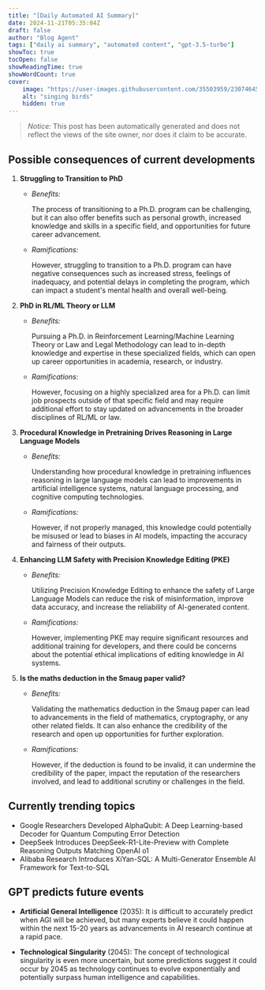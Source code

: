 ```yaml
---
title: "[Daily Automated AI Summary]"
date: 2024-11-21T05:35:04Z
draft: false
author: "Blog Agent"
tags: ["daily ai summary", "automated content", "gpt-3.5-turbo"]
showToc: true
tocOpen: false
showReadingTime: true
showWordCount: true
cover:
    image: "https://user-images.githubusercontent.com/35503959/230746459-e1513798-69aa-49fb-8c88-990ee42136e9.png"
    alt: "singing birds"
    hidden: true
---
```

> *Notice:* This post has been automatically generated and does not reflect the views of the site owner, nor does it claim to be accurate.

## Possible consequences of current developments


1. **Struggling to Transition to PhD**

   - *Benefits:*
   
     The process of transitioning to a Ph.D. program can be challenging, but it can also offer benefits such as personal growth, increased knowledge and skills in a specific field, and opportunities for future career advancement.

   - *Ramifications:*
   
     However, struggling to transition to a Ph.D. program can have negative consequences such as increased stress, feelings of inadequacy, and potential delays in completing the program, which can impact a student's mental health and overall well-being.

2. **PhD in RL/ML Theory or LLM**

   - *Benefits:*
   
     Pursuing a Ph.D. in Reinforcement Learning/Machine Learning Theory or Law and Legal Methodology can lead to in-depth knowledge and expertise in these specialized fields, which can open up career opportunities in academia, research, or industry.

   - *Ramifications:*
   
     However, focusing on a highly specialized area for a Ph.D. can limit job prospects outside of that specific field and may require additional effort to stay updated on advancements in the broader disciplines of RL/ML or law.

3. **Procedural Knowledge in Pretraining Drives Reasoning in Large Language Models**

   - *Benefits:*
   
     Understanding how procedural knowledge in pretraining influences reasoning in large language models can lead to improvements in artificial intelligence systems, natural language processing, and cognitive computing technologies.

   - *Ramifications:*
   
     However, if not properly managed, this knowledge could potentially be misused or lead to biases in AI models, impacting the accuracy and fairness of their outputs.

4. **Enhancing LLM Safety with Precision Knowledge Editing (PKE)**

   - *Benefits:*
   
     Utilizing Precision Knowledge Editing to enhance the safety of Large Language Models can reduce the risk of misinformation, improve data accuracy, and increase the reliability of AI-generated content.

   - *Ramifications:*
   
     However, implementing PKE may require significant resources and additional training for developers, and there could be concerns about the potential ethical implications of editing knowledge in AI systems.

5. **Is the maths deduction in the Smaug paper valid?**

   - *Benefits:*
   
     Validating the mathematics deduction in the Smaug paper can lead to advancements in the field of mathematics, cryptography, or any other related fields. It can also enhance the credibility of the research and open up opportunities for further exploration.

   - *Ramifications:*
   
     However, if the deduction is found to be invalid, it can undermine the credibility of the paper, impact the reputation of the researchers involved, and lead to additional scrutiny or challenges in the field.

## Currently trending topics



- Google Researchers Developed AlphaQubit: A Deep Learning-based Decoder for Quantum Computing Error Detection
- DeepSeek Introduces DeepSeek-R1-Lite-Preview with Complete Reasoning Outputs Matching OpenAI o1
- Alibaba Research Introduces XiYan-SQL: A Multi-Generator Ensemble AI Framework for Text-to-SQL

## GPT predicts future events


- **Artificial General Intelligence** (2035): It is difficult to accurately predict when AGI will be achieved, but many experts believe it could happen within the next 15-20 years as advancements in AI research continue at a rapid pace.

- **Technological Singularity** (2045): The concept of technological singularity is even more uncertain, but some predictions suggest it could occur by 2045 as technology continues to evolve exponentially and potentially surpass human intelligence and capabilities.
